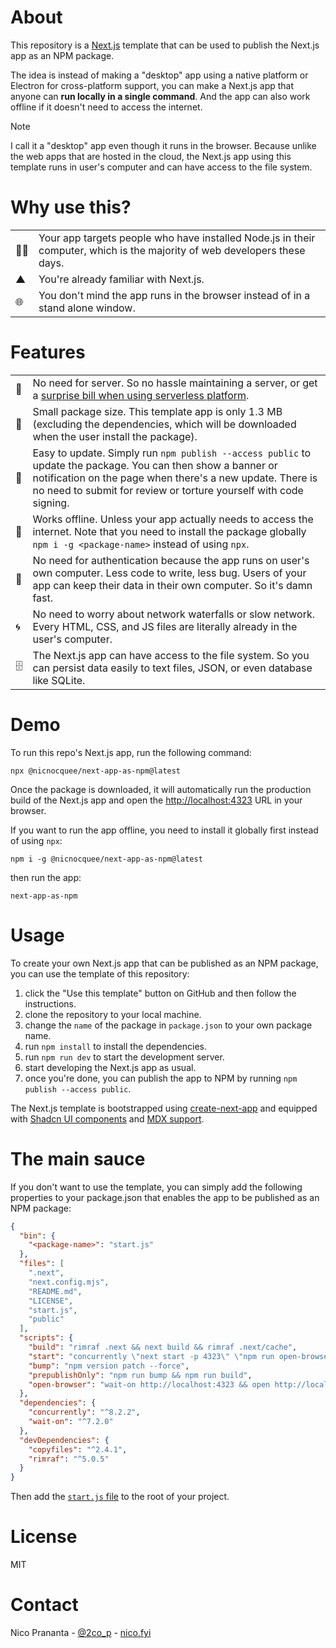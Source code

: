# About

This repository is a [Next.js](https://nextjs.org) template that can be used to publish the Next.js app as an NPM package.

The idea is instead of making a "desktop" app using a native platform or Electron for cross-platform support, you can make a Next.js app that anyone can **run locally in a single command**. And the app can also work offline if it doesn't need to access the internet.

> [!NOTE]  
> I call it a "desktop" app even though it runs in the browser. Because unlike the web apps that are hosted in the cloud, the Next.js app using this template runs in user's computer and can have access to the file system.

# Why use this?

|     |                                                                                                                           |
| --- | ------------------------------------------------------------------------------------------------------------------------- |
| 👨‍💻  | Your app targets people who have installed Node.js in their computer, which is the majority of web developers these days. |
| ▲   | You're already familiar with Next.js.                                                                                     |
| 🌐  | You don't mind the app runs in the browser instead of in a stand alone window.                                            |

# Features

|     |                                                                                                                                                                                                                                                |
| --- | ---------------------------------------------------------------------------------------------------------------------------------------------------------------------------------------------------------------------------------------------- |
| 🤖  | No need for server. So no hassle maintaining a server, or get a [surprise bill when using serverless platform](https://www.nico.fyi/blog/should-you-use-vercel).                                                                               |
| 👜  | Small package size. This template app is only 1.3 MB (excluding the dependencies, which will be downloaded when the user install the package).                                                                                                 |
| 🔄  | Easy to update. Simply run `npm publish --access public` to update the package. You can then show a banner or notification on the page when there's a new update. There is no need to submit for review or torture yourself with code signing. |
| 📵  | Works offline. Unless your app actually needs to access the internet. Note that you need to install the package globally `npm i -g <package-name>` instead of using `npx`.                                                                     |
| 🔐  | No need for authentication because the app runs on user's own computer. Less code to write, less bug. Users of your app can keep their data in their own computer. So it's damn fast.                                                          |
| 🌀  | No need to worry about network waterfalls or slow network. Every HTML, CSS, and JS files are literally already in the user's computer.                                                                                                         |
| 🗄️  | The Next.js app can have access to the file system. So you can persist data easily to text files, JSON, or even database like SQLite.                                                                                                          |

# Demo

To run this repo's Next.js app, run the following command:

```
npx @nicnocquee/next-app-as-npm@latest
```

Once the package is downloaded, it will automatically run the production build of the Next.js app and open the [http://localhost:4323](http://localhost:4323) URL in your browser.

If you want to run the app offline, you need to install it globally first instead of using `npx`:

```
npm i -g @nicnocquee/next-app-as-npm@latest
```

then run the app:

```
next-app-as-npm
```

# Usage

To create your own Next.js app that can be published as an NPM package, you can use the template of this repository:

1. click the "Use this template" button on GitHub and then follow the instructions.
2. clone the repository to your local machine.
3. change the `name` of the package in `package.json` to your own package name.
4. run `npm install` to install the dependencies.
5. run `npm run dev` to start the development server.
6. start developing the Next.js app as usual.
7. once you're done, you can publish the app to NPM by running `npm publish --access public`.

The Next.js template is bootstrapped using [create-next-app](https://nextjs.org/docs/pages/api-reference/create-next-app) and equipped with [Shadcn UI components](https://ui.shadcn.com) and [MDX support](https://nextjs.org/docs/pages/building-your-application/configuring/mdx).

# The main sauce

If you don't want to use the template, you can simply add the following properties to your package.json that enables the app to be published as an NPM package:

```json
{
  "bin": {
    "<package-name>": "start.js"
  },
  "files": [
    ".next",
    "next.config.mjs",
    "README.md",
    "LICENSE",
    "start.js",
    "public"
  ],
  "scripts": {
    "build": "rimraf .next && next build && rimraf .next/cache",
    "start": "concurrently \"next start -p 4323\" \"npm run open-browser\"",
    "bump": "npm version patch --force",
    "prepublishOnly": "npm run bump && npm run build",
    "open-browser": "wait-on http://localhost:4323 && open http://localhost:4323"
  },
  "dependencies": {
    "concurrently": "^8.2.2",
    "wait-on": "^7.2.0"
  },
  "devDependencies": {
    "copyfiles": "^2.4.1",
    "rimraf": "^5.0.5"
  }
}
```

Then add the [`start.js` file](https://github.com/nicnocquee/next-app-as-npm/blob/main/start.js) to the root of your project.

# License

MIT

# Contact

Nico Prananta - [@2co_p](https://twitter.com/2co_p) - [nico.fyi](https://nico.fyi)
